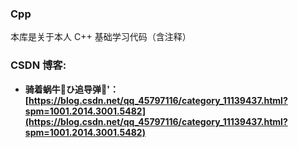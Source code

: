 ### Cpp
本库是关于本人 C++ 基础学习代码（含注释）

### CSDN 博客:
* **骑着蜗牛:snail:ひ追导弹:rocket:'：[https://blog.csdn.net/qq_45797116/category_11139437.html?spm=1001.2014.3001.5482](https://blog.csdn.net/qq_45797116/category_11139437.html?spm=1001.2014.3001.5482)**
